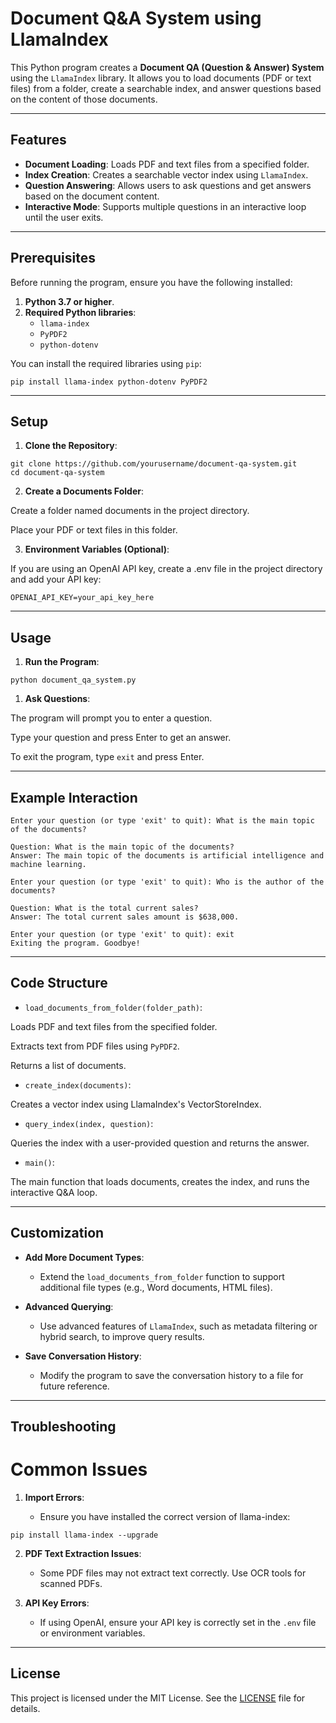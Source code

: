 # Document Q&A System using LlamaIndex

This Python program creates a **Document QA (Question & Answer) System** using the `LlamaIndex` library. It allows you to load documents (PDF or text files) from a folder, create a searchable index, and answer questions based on the content of those documents.

---

## Features

- **Document Loading**: Loads PDF and text files from a specified folder.
- **Index Creation**: Creates a searchable vector index using `LlamaIndex`.
- **Question Answering**: Allows users to ask questions and get answers based on the document content.
- **Interactive Mode**: Supports multiple questions in an interactive loop until the user exits.

---

## Prerequisites

Before running the program, ensure you have the following installed:

1. **Python 3.7 or higher**.
2. **Required Python libraries**:
   - `llama-index`
   - `PyPDF2`
   - `python-dotenv`

You can install the required libraries using `pip`:

```
pip install llama-index python-dotenv PyPDF2
```

---

## Setup

1. **Clone the Repository**:

```
git clone https://github.com/yourusername/document-qa-system.git
cd document-qa-system
```

2. **Create a Documents Folder**:

Create a folder named documents in the project directory.

Place your PDF or text files in this folder.

3. **Environment Variables (Optional)**:

If you are using an OpenAI API key, create a .env file in the project directory and add your API key:

```
OPENAI_API_KEY=your_api_key_here
```

---

## Usage

1. **Run the Program**:

```
python document_qa_system.py
```

1. **Ask Questions**:

The program will prompt you to enter a question.

Type your question and press Enter to get an answer.

To exit the program, type `exit` and press Enter.

---

## Example Interaction

```
Enter your question (or type 'exit' to quit): What is the main topic of the documents?

Question: What is the main topic of the documents?
Answer: The main topic of the documents is artificial intelligence and machine learning.

Enter your question (or type 'exit' to quit): Who is the author of the documents?

Question: What is the total current sales?
Answer: The total current sales amount is $638,000.

Enter your question (or type 'exit' to quit): exit
Exiting the program. Goodbye!
```

---

## Code Structure

* `load_documents_from_folder(folder_path)`:

Loads PDF and text files from the specified folder.

Extracts text from PDF files using `PyPDF2`.

Returns a list of documents.

* `create_index(documents)`:

Creates a vector index using LlamaIndex's VectorStoreIndex.

* `query_index(index, question)`:

Queries the index with a user-provided question and returns the answer.

* `main()`:

The main function that loads documents, creates the index, and runs the interactive Q&A loop.

---

## Customization

* **Add More Document Types**:

   * Extend the `load_documents_from_folder` function to support additional file types (e.g., Word documents, HTML files).

* **Advanced Querying**:

   * Use advanced features of `LlamaIndex`, such as metadata filtering or hybrid search, to improve query results.

* **Save Conversation History**:

   * Modify the program to save the conversation history to a file for future reference.

---

## Troubleshooting
# Common Issues

1. **Import Errors**:

   * Ensure you have installed the correct version of llama-index:

```
pip install llama-index --upgrade
```

2. **PDF Text Extraction Issues**:

   * Some PDF files may not extract text correctly. Use OCR tools for scanned PDFs.

3. **API Key Errors**:

   * If using OpenAI, ensure your API key is correctly set in the `.env` file or environment variables.

---

## License
This project is licensed under the MIT License. See the [LICENSE](https://opensource.org/license/mit) file for details.

